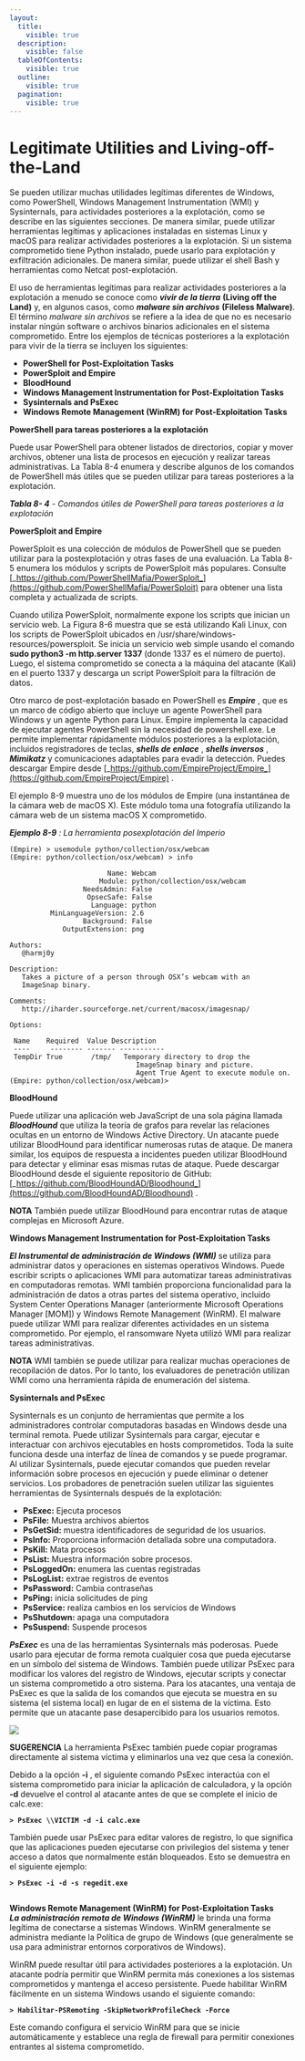 ```yaml
---
layout:
  title:
    visible: true
  description:
    visible: false
  tableOfContents:
    visible: true
  outline:
    visible: true
  pagination:
    visible: true
---
```


# Legitimate Utilities and Living-off-the-Land

Se pueden utilizar muchas utilidades legítimas diferentes de Windows, como PowerShell, Windows Management Instrumentation (WMI) y Sysinternals, para actividades posteriores a la explotación, como se describe en las siguientes secciones. De manera similar, puede utilizar herramientas legítimas y aplicaciones instaladas en sistemas Linux y macOS para realizar actividades posteriores a la explotación. Si un sistema comprometido tiene Python instalado, puede usarlo para explotación y exfiltración adicionales. De manera similar, puede utilizar el shell Bash y herramientas como Netcat post-explotación.

El uso de herramientas legítimas para realizar actividades posteriores a la explotación a menudo se conoce como _**vivir de la tierra**_ **(Living off the Land)** y, en algunos casos, como _**malware sin archivos**_ **(Fileless Malware)**. El término _malware sin archivos_ se refiere a la idea de que no es necesario instalar ningún software o archivos binarios adicionales en el sistema comprometido. Entre los ejemplos de técnicas posteriores a la explotación para vivir de la tierra se incluyen los siguientes:

* **PowerShell for Post-Exploitation Tasks**
* **PowerSploit and Empire**
* **BloodHound**
* **Windows Management Instrumentation for Post-Exploitation Tasks**
* **Sysinternals and PsExec**
* **Windows Remote Management (WinRM) for Post-Exploitation Tasks**

**PowerShell para tareas posteriores a la explotación**

Puede usar PowerShell para obtener listados de directorios, copiar y mover archivos, obtener una lista de procesos en ejecución y realizar tareas administrativas. La Tabla 8-4 enumera y describe algunos de los comandos de PowerShell más útiles que se pueden utilizar para tareas posteriores a la explotación.

_**Tabla 8- 4**_ _- Comandos útiles de PowerShell para tareas posteriores a la explotación_

**PowerSploit and Empire**

PowerSploit es una colección de módulos de PowerShell que se pueden utilizar para la postexplotación y otras fases de una evaluación. La Tabla 8-5 enumera los módulos y scripts de PowerSploit más populares. Consulte [_https://github.com/PowerShellMafia/PowerSploit_](https://github.com/PowerShellMafia/PowerSploit) para obtener una lista completa y actualizada de scripts.

Cuando utiliza PowerSploit, normalmente expone los scripts que inician un servicio web. La Figura 8-6 muestra que se está utilizando Kali Linux, con los scripts de PowerSploit ubicados en /usr/share/windows-resources/powersploit. Se inicia un servicio web simple usando el comando **sudo python3 -m http.server 1337** (donde 1337 es el número de puerto). Luego, el sistema comprometido se conecta a la máquina del atacante (Kali) en el puerto 1337 y descarga un script PowerSploit para la filtración de datos.

Otro marco de post-explotación basado en PowerShell es _**Empire**_ , que es un marco de código abierto que incluye un agente PowerShell para Windows y un agente Python para Linux. Empire implementa la capacidad de ejecutar agentes PowerShell sin la necesidad de powershell.exe. Le permite implementar rápidamente módulos posteriores a la explotación, incluidos registradores de teclas, _**shells de enlace**_ , _**shells inversos**_ , _**Mimikatz**_ y comunicaciones adaptables para evadir la detección. Puedes descargar Empire desde [_https://github.com/EmpireProject/Empire_](https://github.com/EmpireProject/Empire) .

El ejemplo 8-9 muestra uno de los módulos de Empire (una instantánea de la cámara web de macOS X). Este módulo toma una fotografía utilizando la cámara web de un sistema macOS X comprometido.

_**Ejemplo 8-9**_ _: La herramienta posexplotación del Imperio_

```
(Empire) > usemodule python/collection/osx/webcam
(Empire: python/collection/osx/webcam) > info

                        Name: Webcam
                      Module: python/collection/osx/webcam
                  NeedsAdmin: False
                   OpsecSafe: False
                    Language: python
          MinLanguageVersion: 2.6
                  Background: False
             OutputExtension: png

Authors:
   @harmj0y

Description:
   Takes a picture of a person through OSX’s webcam with an
   ImageSnap binary.

Comments:
   http://iharder.sourceforge.net/current/macosx/imagesnap/

Options:

 Name    Required  Value Description
 ----     -------- ------- -----------
 TempDir True       /tmp/   Temporary directory to drop the
                               ImageSnap binary and picture.
                               Agent True Agent to execute module on.
(Empire: python/collection/osx/webcam)>

```

**BloodHound**

Puede utilizar una aplicación web JavaScript de una sola página llamada _**BloodHound**_ que utiliza la teoría de grafos para revelar las relaciones ocultas en un entorno de Windows Active Directory. Un atacante puede utilizar BloodHound para identificar numerosas rutas de ataque. De manera similar, los equipos de respuesta a incidentes pueden utilizar BloodHound para detectar y eliminar esas mismas rutas de ataque. Puede descargar BloodHound desde el siguiente repositorio de GitHub: [_https://github.com/BloodHoundAD/Bloodhound_](https://github.com/BloodHoundAD/Bloodhound) .

**NOTA** También puede utilizar BloodHound para encontrar rutas de ataque complejas en Microsoft Azure.

**Windows Management Instrumentation for Post-Exploitation Tasks**

_**El Instrumental de administración de Windows (WMI)**_ se utiliza para administrar datos y operaciones en sistemas operativos Windows. Puede escribir scripts o aplicaciones WMI para automatizar tareas administrativas en computadoras remotas. WMI también proporciona funcionalidad para la administración de datos a otras partes del sistema operativo, incluido System Center Operations Manager (anteriormente Microsoft Operations Manager \[MOM]) y Windows Remote Management (WinRM). El malware puede utilizar WMI para realizar diferentes actividades en un sistema comprometido. Por ejemplo, el ransomware Nyeta utilizó WMI para realizar tareas administrativas.

**NOTA** WMI también se puede utilizar para realizar muchas operaciones de recopilación de datos. Por lo tanto, los evaluadores de penetración utilizan WMI como una herramienta rápida de enumeración del sistema.

**Sysinternals and PsExec**

Sysinternals es un conjunto de herramientas que permite a los administradores controlar computadoras basadas en Windows desde una terminal remota. Puede utilizar Sysinternals para cargar, ejecutar e interactuar con archivos ejecutables en hosts comprometidos. Toda la suite funciona desde una interfaz de línea de comandos y se puede programar. Al utilizar Sysinternals, puede ejecutar comandos que pueden revelar información sobre procesos en ejecución y puede eliminar o detener servicios. Los probadores de penetración suelen utilizar las siguientes herramientas de Sysinternals después de la explotación:

* **PsExec:** Ejecuta procesos
* **PsFile:** Muestra archivos abiertos
* **PsGetSid:** muestra identificadores de seguridad de los usuarios.
* **PsInfo:** Proporciona información detallada sobre una computadora.
* **PsKill:** Mata procesos
* **PsList:** Muestra información sobre procesos.
* **PsLoggedOn:** enumera las cuentas registradas
* **PsLogList:** extrae registros de eventos
* **PsPassword:** Cambia contraseñas
* **PsPing:** inicia solicitudes de ping
* **PsService:** realiza cambios en los servicios de Windows
* **PsShutdown:** apaga una computadora
* **PsSuspend:** Suspende procesos

_**PsExec**_ es una de las herramientas Sysinternals más poderosas. Puede usarlo para ejecutar de forma remota cualquier cosa que pueda ejecutarse en un símbolo del sistema de Windows. También puede utilizar PsExec para modificar los valores del registro de Windows, ejecutar scripts y conectar un sistema comprometido a otro sistema. Para los atacantes, una ventaja de PsExec es que la salida de los comandos que ejecuta se muestra en su sistema (el sistema local) en lugar de en el sistema de la víctima. Esto permite que un atacante pase desapercibido para los usuarios remotos.

![](https://skillsforall.com/content/eh/1.0/m8/course/en-US/assets/e9925ad4fdb51201d6364cb313b5aa2265c84d84.png)

**SUGERENCIA** La herramienta PsExec también puede copiar programas directamente al sistema víctima y eliminarlos una vez que cesa la conexión.

Debido a la opción **-i** , el siguiente comando PsExec interactúa con el sistema comprometido para iniciar la aplicación de calculadora, y la opción **-d** devuelve el control al atacante antes de que se complete el inicio de calc.exe:

<pre><code><strong>> PsExec \\VICTIM -d -i calc.exe
</strong></code></pre>

También puede usar PsExec para editar valores de registro, lo que significa que las aplicaciones pueden ejecutarse con privilegios del sistema y tener acceso a datos que normalmente están bloqueados. Esto se demuestra en el siguiente ejemplo:

<pre><code><strong>> PsExec -i -d -s regedit.exe
</strong>  
</code></pre>

**Windows Remote Management (WinRM) for Post-Exploitation Tasks**\
_**La administración remota de Windows (WinRM)**_ le brinda una forma legítima de conectarse a sistemas Windows. WinRM generalmente se administra mediante la Política de grupo de Windows (que generalmente se usa para administrar entornos corporativos de Windows).

WinRM puede resultar útil para actividades posteriores a la explotación. Un atacante podría permitir que WinRM permita más conexiones a los sistemas comprometidos y mantenga el acceso persistente. Puede habilitar WinRM fácilmente en un sistema Windows usando el siguiente comando:

<pre><code><strong>> Habilitar-PSRemoting -SkipNetworkProfileCheck -Force
</strong></code></pre>

Este comando configura el servicio WinRM para que se inicie automáticamente y establece una regla de firewall para permitir conexiones entrantes al sistema comprometido.
